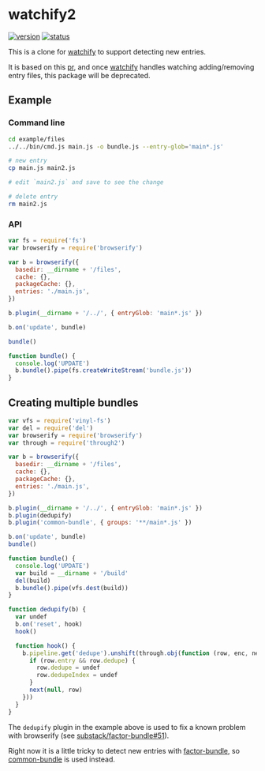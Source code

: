 # watchify2
[![version](https://img.shields.io/npm/v/watchify2.svg)](https://www.npmjs.org/package/watchify2)
[![status](https://travis-ci.org/reducejs/watchify2.svg?branch=master)](https://travis-ci.org/reducejs/watchify2)

This is a clone for [watchify]
to support detecting new entries.

It is based on this [pr](https://github.com/substack/watchify/pull/297),
and once [watchify] handles watching adding/removing entry files,
this package will be deprecated.

## Example

### Command line

```bash
cd example/files
../../bin/cmd.js main.js -o bundle.js --entry-glob='main*.js'

# new entry
cp main.js main2.js

# edit `main2.js` and save to see the change

# delete entry
rm main2.js

```

### API

```js
var fs = require('fs')
var browserify = require('browserify')

var b = browserify({
  basedir: __dirname + '/files',
  cache: {},
  packageCache: {},
  entries: './main.js',
})

b.plugin(__dirname + '/../', { entryGlob: 'main*.js' })

b.on('update', bundle)

bundle()

function bundle() {
  console.log('UPDATE')
  b.bundle().pipe(fs.createWriteStream('bundle.js'))
}

```

## Creating multiple bundles

```js
var vfs = require('vinyl-fs')
var del = require('del')
var browserify = require('browserify')
var through = require('through2')

var b = browserify({
  basedir: __dirname + '/files',
  cache: {},
  packageCache: {},
  entries: './main.js',
})

b.plugin(__dirname + '/../', { entryGlob: 'main*.js' })
b.plugin(dedupify)
b.plugin('common-bundle', { groups: '**/main*.js' })

b.on('update', bundle)
bundle()

function bundle() {
  console.log('UPDATE')
  var build = __dirname + '/build'
  del(build)
  b.bundle().pipe(vfs.dest(build))
}

function dedupify(b) {
  var undef
  b.on('reset', hook)
  hook()

  function hook() {
    b.pipeline.get('dedupe').unshift(through.obj(function (row, enc, next) {
      if (row.entry && row.dedupe) {
        row.dedupe = undef
        row.dedupeIndex = undef
      }
      next(null, row)
    }))
  }
}

```

The `dedupify` plugin in the example above is used to fix a known problem with browserify (see [substack/factor-bundle#51]).

Right now it is a little tricky to detect new entries with [factor-bundle],
so [common-bundle] is used instead.

[watchify]: https://github.com/substack/watchify
[common-bundle]: https://github.com/reducejs/common-bundle
[substack/factor-bundle#51]: https://github.com/substack/factor-bundle/issues/51
[factor-bundle]: https://github.com/substack/factor-bundle
